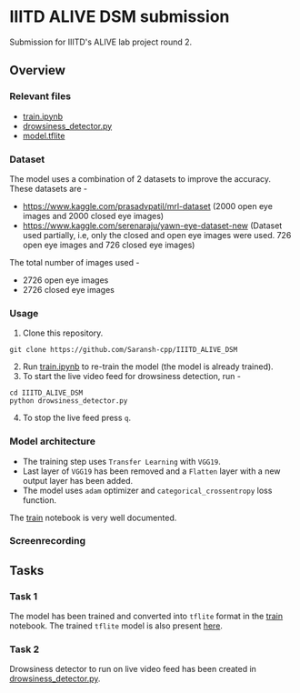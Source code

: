 # IIITD ALIVE DSM submission

Submission for IIITD's ALIVE lab project round 2.

## Overview
### Relevant files
- [train.ipynb]()
- [drowsiness_detector.py]()
- [model.tflite]()

### Dataset
The model uses a combination of 2 datasets to improve the accuracy. These datasets are -
- https://www.kaggle.com/prasadvpatil/mrl-dataset (2000 open eye images and 2000 closed eye images)
- https://www.kaggle.com/serenaraju/yawn-eye-dataset-new (Dataset used partially, i.e, only the closed and open eye images were used. 726 open eye images and 726 closed eye images)

The total number of images used -
- 2726 open eye images
- 2726 closed eye images

### Usage
1. Clone this repository.
```
git clone https://github.com/Saransh-cpp/IIITD_ALIVE_DSM
```
2. Run [train.ipynb]() to re-train the model (the model is already trained).
3. To start the live video feed for drowsiness detection, run -
```
cd IIITD_ALIVE_DSM
python drowsiness_detector.py
```
4. To stop the live feed press `q`.


### Model architecture
- The training step uses `Transfer Learning` with `VGG19`.
- Last layer of `VGG19` has been removed and a `Flatten` layer with a new output layer has been added.
- The model uses `adam` optimizer and `categorical_crossentropy` loss function.

The [train]() notebook is very well documented.

### Screenrecording


## Tasks
### Task 1
The model has been trained and converted into `tflite` format in the [train]() notebook. The trained `tflite` model is also present [here]().

### Task 2
Drowsiness detector to run on live video feed has been created in [drowsiness_detector.py]().
